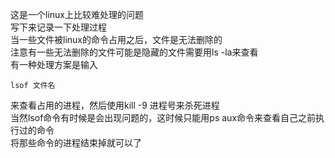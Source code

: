 这是一个linux上比较难处理的问题<br />
写下来记录一下处理过程<br />
当一些文件被linux的命令占用之后，文件是无法删除的<br />
注意有一些无法删除的文件可能是隐藏的文件需要用ls -la来查看<br />
有一种处理方案是输入
```
lsof 文件名
```
来查看占用的进程，然后使用kill -9 进程号来杀死进程<br />
当然lsof命令有时候是会出现问题的，这时候只能用ps aux命令来查看自己之前执行过的命令<br />
将那些命令的进程结束掉就可以了<br />
